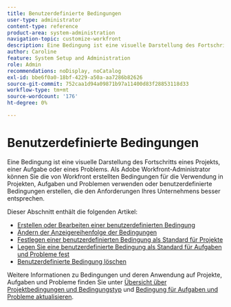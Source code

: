 ```yaml
---
title: Benutzerdefinierte Bedingungen
user-type: administrator
content-type: reference
product-area: system-administration
navigation-topic: customize-workfront
description: Eine Bedingung ist eine visuelle Darstellung des Fortschritts eines Projekts, einer Aufgabe oder eines Problems. Als Adobe Workfront-Administrator können Sie die von Workfront erstellten Bedingungen für die Verwendung in Projekten, Aufgaben und Problemen verwenden oder benutzerdefinierte Bedingungen erstellen, die den Anforderungen Ihres Unternehmens besser entsprechen.
author: Caroline
feature: System Setup and Administration
role: Admin
recommendations: noDisplay, noCatalog
exl-id: bbe6f0a0-18bf-4229-a50a-aa7286b82626
source-git-commit: 752caa1d94a09871b97a11400d83f28853118d33
workflow-type: tm+mt
source-wordcount: '176'
ht-degree: 0%

---
```


# Benutzerdefinierte Bedingungen

Eine Bedingung ist eine visuelle Darstellung des Fortschritts eines Projekts, einer Aufgabe oder eines Problems. Als Adobe Workfront-Administrator können Sie die von Workfront erstellten Bedingungen für die Verwendung in Projekten, Aufgaben und Problemen verwenden oder benutzerdefinierte Bedingungen erstellen, die den Anforderungen Ihres Unternehmens besser entsprechen.

Dieser Abschnitt enthält die folgenden Artikel:

* [Erstellen oder Bearbeiten einer benutzerdefinierten Bedingung](../../../administration-and-setup/customize-workfront/create-manage-custom-conditions/create-edit-custom-conditions.md)
* [Ändern der Anzeigereihenfolge der Bedingungen](../../../administration-and-setup/customize-workfront/create-manage-custom-conditions/change-display-order-of-conditions.md)
* [Festlegen einer benutzerdefinierten Bedingung als Standard für Projekte](../../../administration-and-setup/customize-workfront/create-manage-custom-conditions/set-custom-condition-default-projects.md)
* [Legen Sie eine benutzerdefinierte Bedingung als Standard für Aufgaben und Probleme fest](../../../administration-and-setup/customize-workfront/create-manage-custom-conditions/set-custom-condition-default-tasks-issues.md)
* [Benutzerdefinierte Bedingung löschen](../../../administration-and-setup/customize-workfront/create-manage-custom-conditions/delete-custom-conditions.md)

Weitere Informationen zu Bedingungen und deren Anwendung auf Projekte, Aufgaben und Probleme finden Sie unter [Übersicht über Projektbedingungen und Bedingungstyp](../../../manage-work/projects/manage-projects/project-condition-and-condition-type.md) und [Bedingung für Aufgaben und Probleme aktualisieren](../../../manage-work/projects/updating-work-in-a-project/update-condition-for-tasks-and-issues.md).
